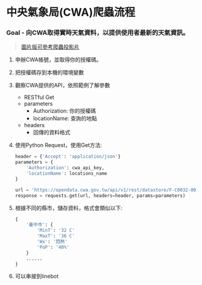 # 中央氣象局(CWA)爬蟲流程

### Goal - 向CWA取得實時天氣資料，以提供使用者最新的天氣資訊。

> [圖片版可參考爬蟲投影片](https://drive.google.com/file/d/1IRC7eDhTg2sQf65aD6eQGr00YVUgjFw9/view?usp=drive_link)
1. 申辦CWA帳號，並取得你的授權碼。
2. 把授權碼存到本機的環境變數
3. 觀察CWA提供的API，依照範例了解參數
    * RESTful Get
    * parameters
        * Authorization: 你的授權碼
        * locationName: 查詢的地點
    * headers
        * 回傳的資料格式
4. 使用Python Request，使用Get方法:
    ```python
    header = {'Accept': 'application/json'}
    parameters = {
        'Authorization': cwa_api_key,
        'locationName': locations_name
    }

    url = 'https://opendata.cwa.gov.tw/api/v1/rest/datastore/F-C0032-001'
    response = requests.get(url, headers=header, params=parameters)

    ```
5. 根據不同的縣市，儲存資料，格式會類似以下:
    ```python
    {
        '臺中市': {
            'MinT': '32 C'
            'MaxT': '36 C'
            'Wx': '悶熱'
            'PoP': '40%'
        }
        ......
    }
    ```

6. 可以串接到linebot
